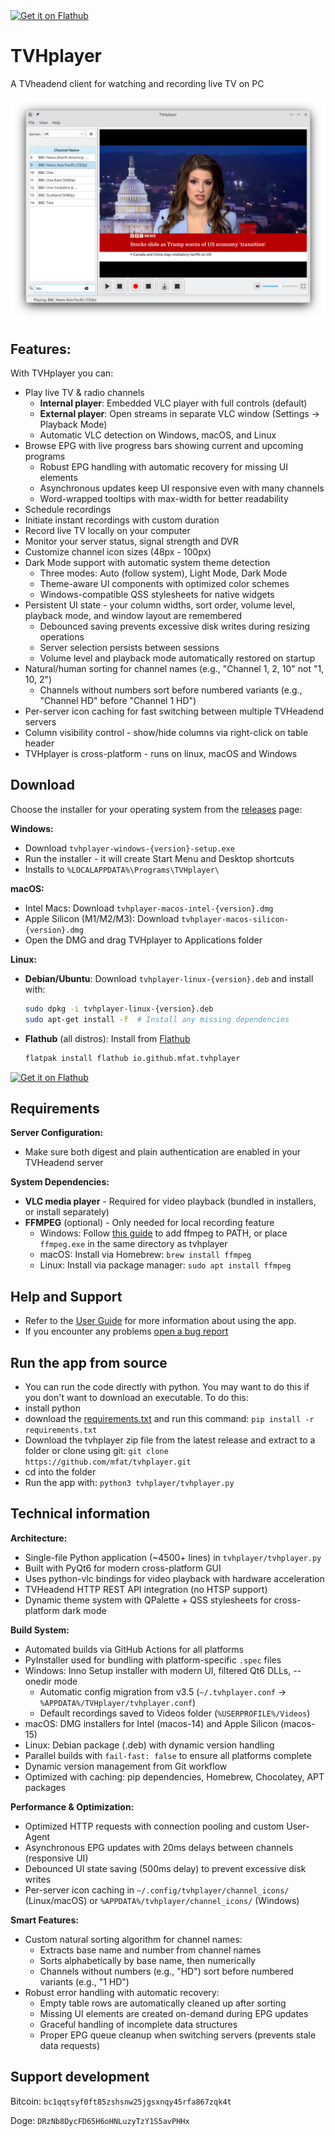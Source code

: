
<a href='https://flathub.org/apps/io.github.mfat.tvhplayer'>
    <img width='240' alt='Get it on Flathub' src='https://flathub.org/api/badge?locale=en'/>
  </a>

# TVHplayer
A TVheadend client for watching and recording live TV on PC

![Screenshot_6](Screenshots/Screenshot_6.png)




## Features:

With TVHplayer you can:
- Play live TV & radio channels
  - **Internal player**: Embedded VLC player with full controls (default)
  - **External player**: Open streams in separate VLC window (Settings → Playback Mode)
  - Automatic VLC detection on Windows, macOS, and Linux
- Browse EPG with live progress bars showing current and upcoming programs
  - Robust EPG handling with automatic recovery for missing UI elements
  - Asynchronous updates keep UI responsive even with many channels
  - Word-wrapped tooltips with max-width for better readability
- Schedule recordings
- Initiate instant recordings with custom duration
- Record live TV locally on your computer
- Monitor your server status, signal strength and DVR
- Customize channel icon sizes (48px - 100px)
- Dark Mode support with automatic system theme detection
  - Three modes: Auto (follow system), Light Mode, Dark Mode
  - Theme-aware UI components with optimized color schemes
  - Windows-compatible QSS stylesheets for native widgets
- Persistent UI state - your column widths, sort order, volume level, playback mode, and window layout are remembered
  - Debounced saving prevents excessive disk writes during resizing operations
  - Server selection persists between sessions
  - Volume level and playback mode automatically restored on startup
- Natural/human sorting for channel names (e.g., "Channel 1, 2, 10" not "1, 10, 2")
  - Channels without numbers sort before numbered variants (e.g., "Channel HD" before "Channel 1 HD")
- Per-server icon caching for fast switching between multiple TVHeadend servers
- Column visibility control - show/hide columns via right-click on table header
- TVHplayer is cross-platform - runs on linux, macOS and Windows

## Download

Choose the installer for your operating system from the [releases](https://github.com/mfat/tvhplayer/releases) page:

**Windows:**
- Download `tvhplayer-windows-{version}-setup.exe`
- Run the installer - it will create Start Menu and Desktop shortcuts
- Installs to `%LOCALAPPDATA%\Programs\TVHplayer\`

**macOS:**
- Intel Macs: Download `tvhplayer-macos-intel-{version}.dmg`
- Apple Silicon (M1/M2/M3): Download `tvhplayer-macos-silicon-{version}.dmg`
- Open the DMG and drag TVHplayer to Applications folder

**Linux:**
- **Debian/Ubuntu**: Download `tvhplayer-linux-{version}.deb` and install with:
  ```bash
  sudo dpkg -i tvhplayer-linux-{version}.deb
  sudo apt-get install -f  # Install any missing dependencies
  ```
- **Flathub** (all distros): Install from [Flathub](https://flathub.org/apps/io.github.mfat.tvhplayer)
  ```bash
  flatpak install flathub io.github.mfat.tvhplayer
  ```

<a href='https://flathub.org/apps/io.github.mfat.tvhplayer'>
    <img width='240' alt='Get it on Flathub' src='https://flathub.org/api/badge?locale=en'/>
  </a>


## Requirements

**Server Configuration:**
- Make sure both digest and plain authentication are enabled in your TVHeadend server

**System Dependencies:**
- **VLC media player** - Required for video playback (bundled in installers, or install separately)
- **FFMPEG** (optional) - Only needed for local recording feature
  - Windows: Follow [this guide](https://phoenixnap.com/kb/ffmpeg-windows) to add ffmpeg to PATH, or place `ffmpeg.exe` in the same directory as tvhplayer
  - macOS: Install via Homebrew: `brew install ffmpeg`
  - Linux: Install via package manager: `sudo apt install ffmpeg`
 
## Help and Support
- Refer to the [User Guide](https://github.com/mfat/tvhplayer/wiki/User-Guide) for more information about using the app. 
- If you encounter any problems [open a bug report](https://github.com/user/repository/issues/new)

## Run the app from source 
- You can run the code directly with python. You may want to do this if you don't want to download an executable.
To do this:
- install python
- download the [requirements.txt](https://github.com/mfat/tvhplayer/blob/main/requirements.txt) and run this command:
  `pip install -r requirements.txt`
- Download the tvhplayer zip file from the latest release and extract to a folder or clone using git:
  `git clone https://github.com/mfat/tvhplayer.git`
- cd into the folder
- Run the app with:
  `python3 tvhplayer/tvhplayer.py`

## Technical information

**Architecture:**
- Single-file Python application (~4500+ lines) in `tvhplayer/tvhplayer.py`
- Built with PyQt6 for modern cross-platform GUI
- Uses python-vlc bindings for video playback with hardware acceleration
- TVHeadend HTTP REST API integration (no HTSP support)
- Dynamic theme system with QPalette + QSS stylesheets for cross-platform dark mode

**Build System:**
- Automated builds via GitHub Actions for all platforms
- PyInstaller used for bundling with platform-specific `.spec` files
- Windows: Inno Setup installer with modern UI, filtered Qt6 DLLs, --onedir mode
  - Automatic config migration from v3.5 (`~/.tvhplayer.conf` → `%APPDATA%/TVHplayer/tvhplayer.conf`)
  - Default recordings saved to Videos folder (`%USERPROFILE%/Videos`)
- macOS: DMG installers for Intel (macos-14) and Apple Silicon (macos-15)
- Linux: Debian package (.deb) with dynamic version handling
- Parallel builds with `fail-fast: false` to ensure all platforms complete
- Dynamic version management from Git workflow
- Optimized with caching: pip dependencies, Homebrew, Chocolatey, APT packages

**Performance & Optimization:**
- Optimized HTTP requests with connection pooling and custom User-Agent
- Asynchronous EPG updates with 20ms delays between channels (responsive UI)
- Debounced UI state saving (500ms delay) to prevent excessive disk writes
- Per-server icon caching in `~/.config/tvhplayer/channel_icons/` (Linux/macOS) or `%APPDATA%/tvhplayer/channel_icons/` (Windows)

**Smart Features:**
- Custom natural sorting algorithm for channel names:
  - Extracts base name and number from channel names
  - Sorts alphabetically by base name, then numerically
  - Channels without numbers (e.g., "HD") sort before numbered variants (e.g., "1 HD")
- Robust error handling with automatic recovery:
  - Empty table rows are automatically cleaned up after sorting
  - Missing UI elements are created on-demand during EPG updates
  - Graceful handling of incomplete data structures
  - Proper EPG queue cleanup when switching servers (prevents stale data requests)
  
## Support development
Bitcoin: `bc1qqtsyf0ft85zshsnw25jgsxnqy45rfa867zqk4t`

Doge:  `DRzNb8DycFD65H6oHNLuzyTzY1S5avPHHx`
